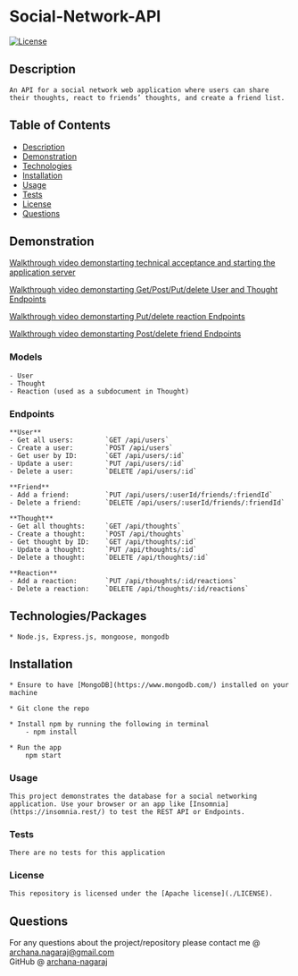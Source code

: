 # Social-Network-API

[![License](https://img.shields.io/badge/License-Apache%202.0-blue.svg)](https://opensource.org/licenses/Apache-2.0)


## Description

    An API for a social network web application where users can share their thoughts, react to friends’ thoughts, and create a friend list.

## Table of Contents

* [Description](#description)
* [Demonstration](#demonstartion)
* [Technologies](#technologies)
* [Installation](#installation)
* [Usage](#usage)
* [Tests](#tests)
* [License](#license)
* [Questions](#questions)


## Demonstration 
[Walkthrough video demonstarting technical acceptance and starting the application server](https://drive.google.com/file/d/1jR-PqHA14y0dYNfbN-IRJHvXYcdVVi2u/view)

[Walkthrough video demonstarting Get/Post/Put/delete User and Thought Endpoints](https://drive.google.com/file/d/1QrDAGAHbUDpnxDkNqOeW1NM3VFlfxnv9/view)

[Walkthrough video demonstarting Put/delete reaction Endpoints](https://drive.google.com/file/d/1QcMn5DA9sDO6xktUSrh47qGiH_wukvmu/view)

[Walkthrough video demonstarting Post/delete friend Endpoints](https://drive.google.com/file/d/1gFZL8bSx0KnqCPzLBaho8rgM8PfCQ2_p/view)

### Models
    - User
    - Thought
    - Reaction (used as a subdocument in Thought)

### Endpoints
    **User**
    - Get all users:        `GET /api/users`
    - Create a user:        `POST /api/users`
    - Get user by ID:       `GET /api/users/:id`
    - Update a user:        `PUT /api/users/:id`
    - Delete a user:        `DELETE /api/users/:id`

    **Friend**
    - Add a friend:         `PUT /api/users/:userId/friends/:friendId`
    - Delete a friend:      `DELETE /api/users/:userId/friends/:friendId`

    **Thought**
    - Get all thoughts:     `GET /api/thoughts`
    - Create a thought:     `POST /api/thoughts`
    - Get thought by ID:    `GET /api/thoughts/:id`
    - Update a thought:     `PUT /api/thoughts/:id`
    - Delete a thought:     `DELETE /api/thoughts/:id`

    **Reaction**
    - Add a reaction:       `PUT /api/thoughts/:id/reactions`
    - Delete a reaction:    `DELETE /api/thoughts/:id/reactions`


## Technologies/Packages

    * Node.js, Express.js, mongoose, mongodb


## Installation

    * Ensure to have [MongoDB](https://www.mongodb.com/) installed on your machine 

    * Git clone the repo 

    * Install npm by running the following in terminal
        - npm install

    * Run the app
        npm start

### Usage
    This project demonstrates the database for a social networking application. Use your browser or an app like [Insomnia](https://insomnia.rest/) to test the REST API or Endpoints.

### Tests
    There are no tests for this application

### License

    This repository is licensed under the [Apache license](./LICENSE).


## Questions

For any questions about the project/repository please contact me @ [archana.nagaraj@gmail.com](mailto:archana.nagaraj@gmail.com) </br>
GitHub @ [archana-nagaraj](https://github.com/archana-nagaraj) 